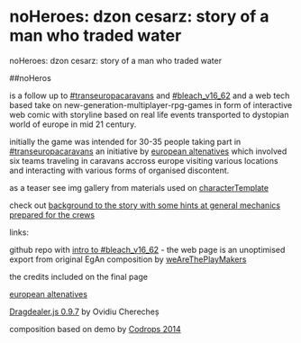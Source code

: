 noHeroes: dzon cesarz: story of a man who traded water
=========

noHeroes: dzon cesarz: story of a man who traded water

##noHeros

is a follow up to [#transeuropacaravans](http://citizenspact.eu/) and [#bleach_v16_62](https://github.com/rafszul/-bleach_v16_62) and a web tech based take on new-generation-multiplayer-rpg-games in form of interactive web comic with storyline based on real life events transported to dystopian world of europe in mid 21 century.

initially the game was intended for 30-35 people taking part in [#transeuropacaravans](http://citizenspact.eu/) an initiative by [european altenatives](http://www.euroalter.com/) which involved six teams traveling in caravans accross europe visiting various locations and interacting with various forms of organised discontent.

as a teaser see img gallery from materials used on [characterTemplate](http://bleachv1662.businesscatalyst.com/)


check out [background to the story with some hints at general mechanics prepared for the crews](http://bleachv1662.tumblr.com/post/82381253923/background-to-the-story-the-main-activity)

   
links:

github repo  with [intro to #bleach_v16_62](https://github.com/rafszul/-bleach_v16_62) - the web page is an unoptimised export from original EgAn composition by [weAreThePlayMakers](http://wearetheplaymakers.com/)

the credits included on the final page
 
[european altenatives](http://www.euroalter.com/)

[Dragdealer.js 0.9.7](http://github.com/skidding/dragdealer) by Ovidiu Cherecheș

composition based on demo by [Codrops 2014](http://www.codrops.com)
